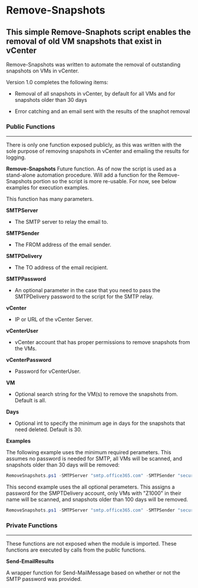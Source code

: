 # **Remove-Snapshots**

  

## This simple Remove-Snaphots script enables the removal of old VM snapshots that exist in vCenter 

    

Remove-Snapshots was written to automate the removal of outstanding snapshots on VMs in vCenter. 

  

Version 1.0 completes the following items:

- Removal of all snapshots in vCenter, by default for all VMs and for snapshots older than 30 days

- Error catching and an email sent with the results of the snaphot removal 


 

### **Public Functions**

  
------------

  

There is only one function exposed publicly, as this was written with the sole purpose of removing snapshots in vCenter and emailing the results for logging. 

  

**Remove-Snapshots** Future function. As of now the script is used as a stand-alone automation procedure. Will add a function for the Remove-Snapshots portion so the script is more re-usable. For now, see below examples for execution examples. 

  
This function has many parameters.
  
**SMTPServer**
- The SMTP server to relay the email to.

**SMTPSender**
- The FROM address of the email sender.

**SMTPDelivery**
- The TO address of the email recipient.

**SMTPPassword**
- An optional parameter in the case that you need to pass the SMTPDelivery password to the script for the SMTP relay.

**vCenter**
- IP or URL of the vCenter Server.

**vCenterUser**
- vCenter account that has proper permissions to remove snapshots from the VMs.

**vCenterPassword**
- Password for vCenterUser.

**VM**
- Optional search string for the VM(s) to remove the snapshots from. Default is all.

**Days**
- Optional int to specify the minimum age in days for the snapshots that need deleted. Default is 30.


**Examples**

The following example uses the minimum required perameters. This assumes no password is needed for SMTP, all VMs will be scanned, and snapshots older than 30 days will be removed:

```powershell
RemoveSnapshots.ps1 -SMTPServer "smtp.office365.com" -SMTPSender "security.portal@dizzion.com" -SMTPDelivery "tyler.smith@dizzion.com" -vCenter "thelab.dizzion.com" -vCenterUser "administrator@vsphere.local" -vCenterPassword "password123" 
```

This second example uses the all optional perameters. This assigns a password for the SMPTDelivery account, only VMs with "Z1000" in their name will be scanned, and snapshots older than 100 days will be removed.  
  
```powershell
RemoveSnapshots.ps1 -SMTPServer "smtp.office365.com" -SMTPSender "security.portal@dizzion.com" -SMTPPassword "emailPassword123" -SMTPDelivery "tyler.smith@dizzion.com" -vCenter "thelab.dizzion.com" -vCenterUser "administrator@vsphere.local" -vCenterPassword "password123" -VM "*Z1000*" -Days 100
```
  



### **Private Functions**

  

------------

These functions are not exposed when the module is imported. These functions are executed by calls from the public functions.

**Send-EmailResults**

A wrapper function for Send-MailMessage based on whether or not the SMTP password was provided. 
